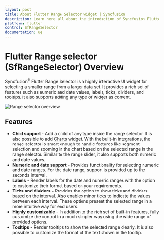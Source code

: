 ```yaml
---
layout: post
title: About Flutter Range Selector widget | Syncfusion
description: Learn here all about the introduction of Syncfusion Flutter Range Selector (SfRangeSelector) widget, its features, and more.
platform: flutter
control: SfRangeSelector
documentation: ug
---
```


# Flutter Range selector (SfRangeSelector) Overview

Syncfusion<sup>&reg;</sup> Flutter Range Selector is a highly interactive UI widget for selecting a smaller range from a larger data set. It provides a rich set of features such as numeric and date values, labels, ticks, dividers, and tooltips. It also supports adding any type of widget as content.

![Range selector overview](images/overview/range-selector-overview.png)

## Features

* **Child support** - Add a child of any type inside the range selector. It is also possible to add [Charts](https://www.syncfusion.com/flutter-widgets/flutter-charts) widget. With the built-in integrations, the range selector is smart enough to handle features like segment selection and zooming in the chart based on the selected range in the range selector. Similar to the range slider, it also supports both numeric and date values.
* **Numeric and date support** - Provides functionality for selecting numeric and date ranges. For the date range, support is provided up to the seconds interval.
* **Labels** - Render labels for the date and numeric ranges with the option to customize their format based on your requirements.
* **Ticks and dividers** - Provides the option to show ticks and dividers based on the interval. Also enables minor ticks to indicate the values between each interval. These options present the selected range in a more intuitive way for end users.
* **Highly customizable** - In addition to the rich set of built-in features, fully customize the control in a much simpler way using the wide range of provided options.
* **Tooltips** - Render tooltips to show the selected range clearly. It is also possible to customize the format of the text shown in the tooltip.
